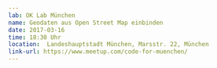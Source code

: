 ```yaml
---
lab: OK Lab München
name: Geodaten aus Open Street Map einbinden
date: 2017-03-16
time: 18:30 Uhr
location:  Landeshauptstadt München, Marsstr. 22, München
link-url: https://www.meetup.com/code-for-muenchen/
---
```

